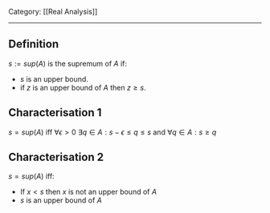 Category: [[Real Analysis]]
___
## Definition
$s:=sup(A)$ is the supremum of $A$ if: 
- $s$ is an upper bound. 
- if $z$ is an upper bound of $A$ then $z\geq s$.
## Characterisation 1
$s=sup(A)$ iff $\forall \epsilon> 0\ \exists q\in A:s-\epsilon\leq q\leq s$  and $\forall q \in A: s\geq q$
## Characterisation 2
$s=sup(A)$ iff:
- If $x<s$ then $x$ is not an upper bound of $A$
- $s$ is an upper bound of $A$

